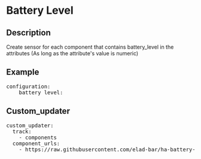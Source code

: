 <h1>Battery Level</h1>
<h2>Description</h2>
Create sensor for each component that contains battery_level in the attributes (As long as the attribute's value is numeric)

<h2>Example</h2>
<pre>
configuration: 
    battery_level:
</pre>

<h2>Custom_updater</h2>
<pre>
custom_updater:
  track:
    - components
  component_urls:
    - https://raw.githubusercontent.com/elad-bar/ha-battery-level/master/battery_level.json
</pre>

